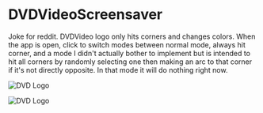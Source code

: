 # DVDVideoScreensaver
Joke for reddit. DVDVideo logo only hits corners and changes colors. When the app is open, click to switch modes between normal mode, always hit corner, and a mode I didn't actually bother to implement but is intended to hit all corners by randomly selecting one then making an arc to that corner if it's not directly opposite. In that mode it will do nothing right now. 



![DVD Logo](https://i.imgur.com/C4yFe8I.gif)

![DVD Logo](https://i.imgur.com/8uy0IR0.gif)

